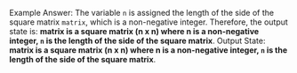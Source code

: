 Example Answer:
The variable `n` is assigned the length of the side of the square matrix `matrix`, which is a non-negative integer. Therefore, the output state is: **matrix is a square matrix (n x n) where n is a non-negative integer, `n` is the length of the side of the square matrix**.
Output State: **matrix is a square matrix (n x n) where n is a non-negative integer, `n` is the length of the side of the square matrix**.
